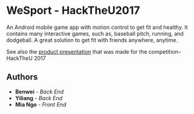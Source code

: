 # WeSport - HackTheU2017

An Android mobile game app with motion control to get fit and healthy. It contains many interactive games, such as, baseball pitch, running, and dodgeball. A great solution to get fit with friends anywhere, anytime. 

See also the [product presentation](https://docs.google.com/presentation/d/12lty9AerNXMcpAaH8p6iVUDSXph2YL_UAUWS83WVupM/edit?usp=sharing) that was made for the competition–HackTheU 2017

## Authors

* **Benwei** - *Back End* 
* **Yiliang** - *Back End*
* **Mia Ngo** - *Front End* 
